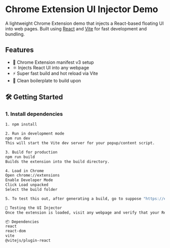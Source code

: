 # Chrome Extension UI Injector Demo

A lightweight Chrome Extension demo that injects a React-based floating UI into web pages. Built using [React](https://reactjs.org/) and [Vite](https://vitejs.dev/) for fast development and bundling.

## Features

- 🧩 Chrome Extension manifest v3 setup
- ⚛️ Injects React UI into any webpage
- ⚡ Super fast build and hot reload via Vite
- 🧼 Clean boilerplate to build upon

## 🛠️ Getting Started

### 1. Install dependencies

```bash
1. npm install

2. Run in development mode
npm run dev
This will start the Vite dev server for your popup/content script.

3. Build for production
npm run build
Builds the extension into the build directory.

4. Load in Chrome
Open chrome://extensions
Enable Developer Mode
Click Load unpacked
Select the build folder

5. To test this out, after generating a build, go to suppose "https://example.com/" link and you will see "Injected React UI" UI.

🧪 Testing the UI Injector
Once the extension is loaded, visit any webpage and verify that your React UI is injected into the DOM, such as a floating widget or toolbar.

📦 Dependencies
react
react-dom
vite
@vitejs/plugin-react

